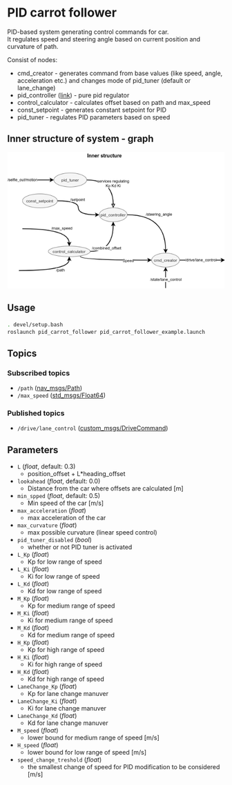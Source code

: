 # PID carrot follower

PID-based system generating control commands for car.  
It regulates speed and steering angle based on current position and curvature of path.

Consist of nodes:

- cmd_creator - generates command from base values (like speed, angle, acceleration etc.) and changes mode of pid_tuner (default or lane_change)
- pid_controller ([link](http://wiki.ros.org/pid)) - pure pid regulator
- control_calculator - calculates offset based on path and max_speed
- const_setpoint - generates constant setpoint for PID
- pid_tuner - regulates PID parameters based on speed

## Inner structure of system - graph

![graph](./images/pid_carrot_controller.drawio.png)

## Usage

```bash
. devel/setup.bash
roslaunch pid_carrot_follower pid_carrot_follower_example.launch
```

## Topics

### Subscribed topics

- `/path` ([nav_msgs/Path](http://docs.ros.org/melodic/api/std_msgs/html/msg/Float64.html))
- `/max_speed` ([std_msgs/Float64](http://docs.ros.org/melodic/api/std_msgs/html/msg/Float64.html))

### Published topics

- `/drive/lane_control` ([custom_msgs/DriveCommand](./../../Shared/custom_msgs/msg/DriveCommand.msg))

## Parameters

- `L` (_float_, default: 0.3)
  - position_offset + L\*heading_offset
- `lookahead` (_float_, default: 0.0)
  - Distance from the car where offsets are calculated [m]
- `min_spped` (_float_, default: 0.5)
  - Min speed of the car [m/s]
- `max_acceleration` (_float_)
  - max acceleration of the car
- `max_curvature` (_float_)
  - max possible curvature (linear speed control)
- `pid_tuner_disabled` (_bool_)
  - whether or not PID tuner is activated
- `L_Kp` (_float_)
  - Kp for low range of speed
- `L_Ki` (_float_)
  - Ki for low range of speed
- `L_Kd` (_float_)
  - Kd for low range of speed
- `M_Kp` (_float_)
  - Kp for medium range of speed
- `M_Ki` (_float_)
  - Ki for medium range of speed
- `M_Kd` (_float_)
  - Kd for medium range of speed
- `H_Kp` (_float_)
  - Kp for high range of speed
- `H_Ki` (_float_)
  - Ki for high range of speed
- `H_Kd` (_float_)
  - Kd for high range of speed
- `LaneChange_Kp` (_float_)
  - Kp for lane change manuver
- `LaneChange_Ki` (_float_)
  - Ki for lane change manuver
- `LaneChange_Kd` (_float_)
  - Kd for lane change manuver
- `M_speed` (_float_)
  - lower bound for medium range of speed [m/s]
- `H_speed` (_float_)
  - lower bound for low range of speed [m/s]
- `speed_change_treshold` (_float_)
  - the smallest change of speed for PID modification to be considered [m/s]
